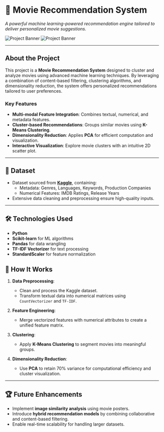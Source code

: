 # 🎥 **Movie Recommendation System**  
_A powerful machine learning-powered recommendation engine tailored to deliver personalized movie suggestions._

![Project Banner](https://img.shields.io/badge/Machine_Learning-Scikit_Learn-orange) ![Project Banner](https://img.shields.io/badge/Clustering-KMeans-blue) 

---

##  **About the Project**
This project is a **Movie Recommendation System** designed to cluster and analyze movies using advanced machine learning techniques. By leveraging a combination of content-based filtering, clustering algorithms, and dimensionality reduction, the system offers personalized recommendations tailored to user preferences.

### **Key Features**
-  **Multi-modal Feature Integration**: Combines textual, numerical, and metadata features.
-  **Cluster-based Recommendations**: Groups similar movies using **K-Means Clustering**.
-  **Dimensionality Reduction**: Applies **PCA** for efficient computation and visualization.
-  **Interactive Visualization**: Explore movie clusters with an intuitive 2D scatter plot.

---

## 📂 **Dataset**
- Dataset sourced from **[Kaggle]([https://www.kaggle.com/datasets](https://www.kaggle.com/datasets/asaniczka/tmdb-movies-dataset-2023-930k-movies))**, containing:
  - Metadata: Genres, Languages, Keywords, Production Companies
  - Numerical Features: IMDB Ratings, Release Years
- Extensive data cleaning and preprocessing ensure high-quality inputs.

---

## 🛠️ **Technologies Used**
- **Python** 
- **Scikit-learn** for ML algorithms  
- **Pandas** for data wrangling   
- **TF-IDF Vectorizer** for text processing  
- **StandardScaler** for feature normalization  

## 🧠 **How It Works**

1. **Data Preprocessing**:  
   - Clean and process the Kaggle dataset.
   - Transform textual data into numerical matrices using `CountVectorizer` and `TF-IDF`.

2. **Feature Engineering**:  
   - Merge vectorized features with numerical attributes to create a unified feature matrix.  

3. **Clustering**:  
   - Apply **K-Means Clustering** to segment movies into meaningful groups.  

4. **Dimensionality Reduction**:  
   - Use **PCA** to retain 70% variance for computational efficiency and cluster visualization.

---

## 🏆 **Future Enhancements**
- Implement **image similarity analysis** using movie posters.
- Introduce **hybrid recommendation models** by combining collaborative and content-based filtering.
- Enable real-time scalability for handling larger datasets.
